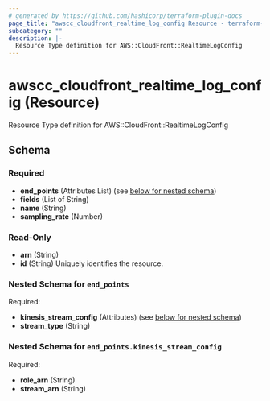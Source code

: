 ```yaml
---
# generated by https://github.com/hashicorp/terraform-plugin-docs
page_title: "awscc_cloudfront_realtime_log_config Resource - terraform-provider-awscc"
subcategory: ""
description: |-
  Resource Type definition for AWS::CloudFront::RealtimeLogConfig
---
```


# awscc_cloudfront_realtime_log_config (Resource)

Resource Type definition for AWS::CloudFront::RealtimeLogConfig



<!-- schema generated by tfplugindocs -->
## Schema

### Required

- **end_points** (Attributes List) (see [below for nested schema](#nestedatt--end_points))
- **fields** (List of String)
- **name** (String)
- **sampling_rate** (Number)

### Read-Only

- **arn** (String)
- **id** (String) Uniquely identifies the resource.

<a id="nestedatt--end_points"></a>
### Nested Schema for `end_points`

Required:

- **kinesis_stream_config** (Attributes) (see [below for nested schema](#nestedatt--end_points--kinesis_stream_config))
- **stream_type** (String)

<a id="nestedatt--end_points--kinesis_stream_config"></a>
### Nested Schema for `end_points.kinesis_stream_config`

Required:

- **role_arn** (String)
- **stream_arn** (String)


